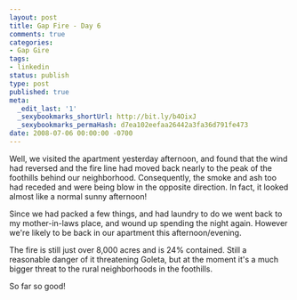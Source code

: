 ```yaml
---
layout: post
title: Gap Fire - Day 6
comments: true
categories:
- Gap Gire
tags:
- linkedin
status: publish
type: post
published: true
meta:
  _edit_last: '1'
  _sexybookmarks_shortUrl: http://bit.ly/b4OixJ
  _sexybookmarks_permaHash: d7ea102eefaa26442a3fa36d791fe473
date: 2008-07-06 00:00:00 -0700
---
```

Well, we visited the apartment yesterday afternoon, and found that the wind had reversed and the fire line had moved back nearly to the peak of the foothills behind our neighborhood.  Consequently, the smoke and ash too had receded and were being blow in the opposite direction.  In fact, it looked almost like a normal sunny afternoon!

Since we had packed a few things, and had laundry to do we went back to my mother-in-laws place, and wound up spending the night again.  However we're likely to be back in our apartment this afternoon/evening.

The fire is still just over 8,000 acres and is 24% contained.  Still a reasonable danger of it threatening Goleta, but at the moment it's a much bigger threat to the rural neighborhoods in the foothills.

So far so good!
